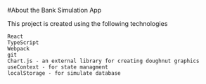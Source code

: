 #About the Bank Simulation App

This project is created using the following technologies

    React
    TypeScript
    Webpack
    git
    Chart.js - an external library for creating doughnut graphics
    useContext - for state managment
    localStorage - for simulate database
